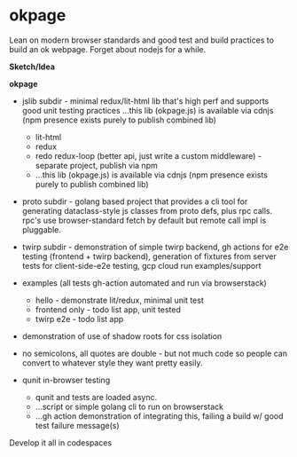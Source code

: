 # okpage
Lean on modern browser standards and good test and build practices to build an ok webpage. Forget about nodejs for a while.

**Sketch/Idea**

**okpage** 
* jslib subdir - minimal redux/lit-html lib that's high perf and supports good unit testing practices ...this lib (okpage.js) is available via cdnjs (npm presence exists purely to publish combined lib)
  * lit-html
  * redux
  * redo redux-loop (better api, just write a custom middleware) - separate project, publish via npm
  * ...this lib (okpage.js) is available via cdnjs (npm presence exists purely to publish combined lib)
* proto subdir - golang based project that provides a cli tool for generating dataclass-style  js classes from proto defs, plus rpc calls. rpc's use browser-standard fetch by default but remote call impl is pluggable. 
* twirp subdir - demonstration of simple twirp backend, gh actions for e2e testing (frontend + twirp backend), generation of fixtures from server tests for client-side-e2e testing, gcp cloud run examples/support
* examples (all tests gh-action automated and run via browserstack)
  * hello - demonstrate lit/redux, minimal unit test
  * frontend only - todo list app, unit tested
  * twirp e2e - todo list app

* demonstration of use of shadow roots for css isolation
* no semicolons, all quotes are double - but not much code so people can convert to whatever style they want pretty easily.
* qunit in-browser testing
  * qunit and tests are loaded async. 
  * ...script or simple golang cli to run on browserstack
  * ...gh action demonstration of integrating this, failing a build w/ good test failure message(s)

Develop it all in codespaces
